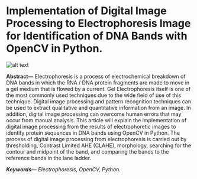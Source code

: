 # Implementation of Digital Image Processing to Electrophoresis Image for Identification of DNA Bands with OpenCV in Python.

![alt text](https://github.com/nailafadhilah/identification-of-dna-bands-from-electrophoresis-image-python-opencv/blob/main/Poster_A0_TA192001024.jpg?raw=true)

<b>Abstract—</b> Electrophoresis is a process of electrochemical breakdown of DNA bands in which the RNA / DNA protein fragments are made to move in a gel medium that is flowed by a current. Gel Electrophoresis itself is one of the most commonly used techniques due to the wide field of use of this technique. Digital image processing and pattern recognition techniques can be used to extract qualitative and quantitative information from an image. In addition, digital image processing can overcome human errors that may occur from manual analysis. This article will explain the implementation of digital image processing from the results of electrophoretic images to identify protein sequences in DNA bands using OpenCV in Python. The process of digital image processing from electrophoresis is carried out by thresholding, Contrast Limited AHE (CLAHE), morphology, searching for the contour and midpoint of the band, and comparing the bands to the reference bands in the lane ladder.

<i><b>Keywords—</b> Electrophoresis, OpenCV, Python.</i>
